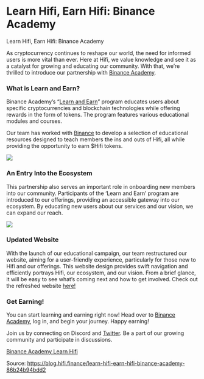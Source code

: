 
# Learn Hifi, Earn Hifi: Binance Academy

Learn Hifi, Earn Hifi: Binance Academy

As cryptocurrency continues to reshape our world, the need for informed users is more vital than ever. Here at Hifi, we value knowledge and see it as a catalyst for growing and educating our community. With that, we’re thrilled to introduce our partnership with [Binance Academy](https://academy.binance.com/en).

### **What is Learn and Earn?**

Binance Academy’s “[Learn and Earn](https://academy.binance.com/en/learn-and-earn)” program educates users about specific cryptocurrencies and blockchain technologies while offering rewards in the form of tokens. The program features various educational modules and courses.

Our team has worked with [Binance](https://www.binance.us/?utm_source=binanceglobal&utm_medium=popup&utm_campaign=com_redirect) to develop a selection of educational resources designed to teach members the ins and outs of Hifi, all while providing the opportunity to earn $Hifi tokens.

![](../images/2023-05-19_learn-hifi-earn-hifi-binance-academy/1_qsBO1JBhPYsx--M1A4Z_Kg.png)

### **An Entry Into the Ecosystem**

This partnership also serves an important role in onboarding new members into our community. Participants of the ‘Learn and Earn’ program are introduced to our offerings, providing an accessible gateway into our ecosystem. By educating new users about our services and our vision, we can expand our reach.

![](../images/2023-05-19_learn-hifi-earn-hifi-binance-academy/1_Y75H90h-hFSWI7jA7olCZQ.png)

### Updated Website

With the launch of our educational campaign, our team restructured our website, aiming for a user-friendly experience, particularly for those new to Hifi and our offerings. This website design provides swift navigation and efficiently portrays Hifi, our ecosystem, and our vision. From a brief glance, it will be easy to see what’s coming next and how to get involved. Check out the refreshed website [here!](https://hifi.finance/)

### **Get Earning!**

You can start learning and earning right now! Head over to [Binance Academy](https://academy.binance.com/en/learn-and-earn), log in, and begin your journey. Happy earning!

Join us by connecting on Discord and [Twitter](https://twitter.com/hififinance). Be a part of our growing community and participate in discussions.

[Binance Academy Learn Hifi](https://academy.binance.com/en/learn-and-earn/course/what-is-hifi-finance-hifi-BN867632120091070465?chapterIndex=2)


Source: https://blog.hifi.finance/learn-hifi-earn-hifi-binance-academy-86b24b94bdd2
